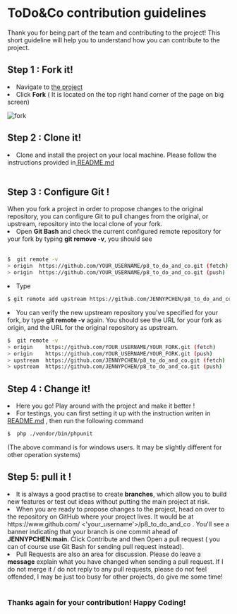 # ToDo&Co contribution guidelines

Thank you for being part of the team and contributing to the project! This short guideline will help you to understand how you can contribute to the project. 

<h2>Step 1 : Fork it!</h2>
<li>Navigate to <a href="https://github.com/JENNYPCHEN/p8_to_do_and_co">the project</a></li>
<li>Click <b>Fork</b> ( It is located on the top right hand corner of the page on big screen) </li>

![fork](https://docs.github.com/assets/cb-6294/images/help/repository/fork_button.jpg)

<h2>Step 2 : Clone it! </h2>
<li>Clone and install the project on your local machine. Please follow the instructions provided in<a href="https://github.com/JENNYPCHEN/p8_to_do_and_co#readme"> README.md</a> </li><br>

<h2> Step 3 : Configure Git !</h2>
When you fork a project in order to propose changes to the original repository, you can configure Git to pull changes from the original, or upstream, repository into the local clone of your fork.
<li> Open <b>Git Bash </b>and check the current configured remote repository for your fork by typing <b> git remove -v</b>, you should see </li><br>

``` bash
$  git remote -v
> origin  https://github.com/YOUR_USERNAME/p8_to_do_and_co.git (fetch)
> origin  https://github.com/YOUR_USERNAME/p8_to_do_and_co.git (push)
```
<li> Type </li>

``` bash
$ git remote add upstream https://github.com/JENNYPCHEN/p8_to_do_and_co.git
```
<li> You can verify the new upstream repository you've specified for your fork, by type <b>git remote -v</b> again. You should see the URL for your fork as origin, and the URL for the original repository as upstream.

``` bash
$  git remote -v
> origin    https://github.com/YOUR_USERNAME/YOUR_FORK.git (fetch)
> origin    https://github.com/YOUR_USERNAME/YOUR_FORK.git (push)
> upstream  https://github.com/JENNYPCHEN/p8_to_do_and_co.git (fetch)
> upstream  https://github.com/JENNYPCHEN/p8_to_do_and_co.git (push)
```

<h2>Step 4 : Change it!</h2>
<li>Here you go! Play around with the project and make it better ! </li>
<li> For testings, you can first setting it up with the instruction writen in <a href="https://github.com/JENNYPCHEN/p8_to_do_and_co#readme">README.md</a> , then run the following command 

``` bash
$  php ./vendor/bin/phpunit 
```
(The above command is for windows users. It may be slightly different for other operation systems)<br>

<h2> Step 5: pull it !</h2>
<li> It is always a good practise to create <b>branches</b>, which allow you to build new features or test out ideas without putting the main project at risk.
<li> When you are ready to propose changes to the project,  head on over to the repository on GitHub where your project lives. It would be at  https://www.github.com/ <'your_username'>/p8_to_do_and_co . You'll see a banner indicating that your branch is one commit ahead of <b>JENNYPCHEN:main</b>. Click Contribute and then Open a pull request ( you can of course use Git Bash for sending pull request instead).
<li> Pull Requests are also an area for discussion. Please do leave a <b>message</b> explain what you have changed when sending a pull request. If I do not merge it / do not reply to any pull requests, please do not feel offended, I may be just too busy for other projects, do give me some time!</li><br>

<h3>Thanks again for your contribution!
Happy Coding!</h3>



